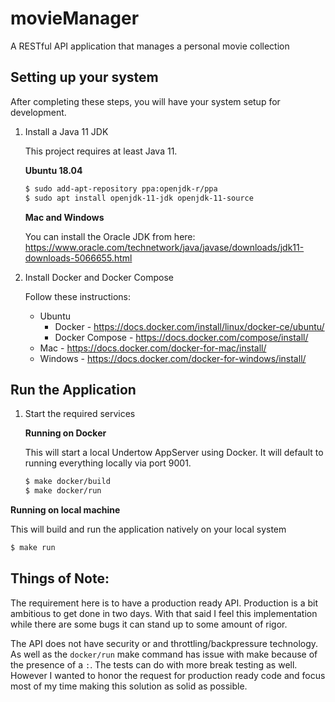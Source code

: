 # movieManager
A RESTful API application that manages a personal movie collection

## Setting up your system
After completing these steps, you will have your system setup for development.

1. Install a Java 11 JDK

    This project requires at least Java 11.

    **Ubuntu 18.04**
    
    ```bash
    $ sudo add-apt-repository ppa:openjdk-r/ppa
    $ sudo apt install openjdk-11-jdk openjdk-11-source
    ```

    **Mac and Windows**
    
    You can install the Oracle JDK from here:
    https://www.oracle.com/technetwork/java/javase/downloads/jdk11-downloads-5066655.html    

2. Install Docker and Docker Compose

    Follow these instructions:
    * Ubuntu
      * Docker - https://docs.docker.com/install/linux/docker-ce/ubuntu/
      * Docker Compose - https://docs.docker.com/compose/install/
    * Mac - https://docs.docker.com/docker-for-mac/install/
    * Windows - https://docs.docker.com/docker-for-windows/install/
    
## Run the Application

1. Start the required services

    **Running on Docker**

    This will start a local Undertow AppServer using Docker.
    It will default to running everything locally via port 9001.
    ```bash
    $ make docker/build
   $ make docker/run
   ```
   
 **Running on local machine**
 
   This will build and run the application natively on your local system
   ```bash
   $ make run
   ```

## Things of Note:
The requirement here is to have a production ready API. Production is a bit ambitious
to get done in two days.  With that said I feel this implementation while
there are some bugs it can stand up to some amount of rigor. 

The API does not have security or and throttling/backpressure technology. As well
as the `docker/run` make command has issue with make because of the presence of
a `:`.  The tests can do with more break testing as well. However I wanted to 
honor the request for production ready code and focus most of my time making this 
solution as solid as possible.  


